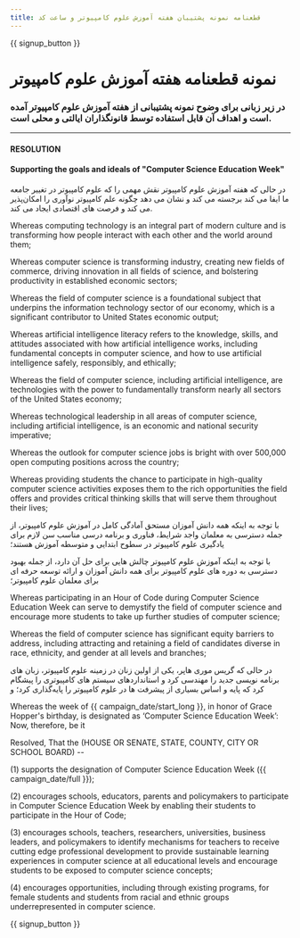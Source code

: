 ```yaml
---
title: قطعنامه نمونه پشتیبان هفته آموزش علوم کامپیوتر و ساعت کد
---
```


{{ signup_button }}

# نمونه قطعنامه هفته آموزش علوم کامپیوتر 

### در زیر زبانی برای وضوح نمونه پشتیبانی از هفته آموزش علوم کامپیوتر آمده است و اهداف آن قابل استفاده توسط قانونگذاران ایالتی و محلی است.

* * *

#### **RESOLUTION**  


#### Supporting the goals and ideals of "Computer Science Education Week"

در حالی که هفته آموزش علوم کامپیوتر نقش مهمی را که علوم کامپیوتر در تغییر جامعه ما ایفا می کند برجسته می کند و نشان می دهد چگونه علم کامپیوتر نوآوری را امکان‌پذیر می کند و فرصت های اقتصادی ایجاد می کند.

Whereas computing technology is an integral part of modern culture and is transforming how people interact with each other and the world around them;

Whereas computer science is transforming industry, creating new fields of commerce, driving innovation in all fields of science, and bolstering productivity in established economic sectors;

Whereas the field of computer science is a foundational subject that underpins the information technology sector of our economy, which is a significant contributor to United States economic output;

Whereas artificial intelligence literacy refers to the knowledge, skills, and attitudes associated with how artificial intelligence works, including fundamental concepts in computer science, and how to use artificial intelligence safely, responsibly, and ethically;

Whereas the field of computer science, including artificial intelligence, are technologies with the power to fundamentally transform nearly all sectors of the United States economy;

Whereas technological leadership in all areas of computer science, including artificial intelligence, is an economic and national security imperative;

Whereas the outlook for computer science jobs is bright with over 500,000 open computing positions across the country;

Whereas providing students the chance to participate in high-quality computer science activities exposes them to the rich opportunities the field offers and provides critical thinking skills that will serve them throughout their lives;

با توجه به اینکه همه دانش آموزان مستحق آمادگی کامل در آموزش علوم کامپیوتر، از جمله دسترسی به معلمان واجد شرایط، فناوری و برنامه درسی مناسب سن لازم برای یادگیری علوم کامپیوتر در سطوح ابتدایی و متوسطه آموزش هستند؛

با توجه به اینکه آموزش علوم کامپیوتر چالش هایی برای حل آن دارد، از جمله بهبود دسترسی به دوره های علوم کامپیوتر برای همه دانش آموزان و ارائه توسعه حرفه ای برای معلمان علوم کامپیوتر؛

Whereas participating in an Hour of Code during Computer Science Education Week can serve to demystify the field of computer science and encourage more students to take up further studies of computer science;

Whereas the field of computer science has significant equity barriers to address, including attracting and retaining a field of candidates diverse in race, ethnicity, and gender at all levels and branches;

در حالی که گریس موری هاپر، یکی از اولین زنان در زمینه علوم کامپیوتر، زبان های برنامه نویسی جدید را مهندسی کرد و استانداردهای سیستم های کامپیوتری را پیشگام کرد که پایه و اساس بسیاری از پیشرفت ها در علوم کامپیوتر را پایه‌گذاری کرد؛ و

Whereas the week of {{ campaign_date/start_long }}, in honor of Grace Hopper's birthday, is designated as ‘Computer Science Education Week’: Now, therefore, be it <br />

Resolved, That the (HOUSE OR SENATE, STATE, COUNTY, CITY OR SCHOOL BOARD) --

(1) supports the designation of Computer Science Education Week ({{ campaign_date/full }});

(2) encourages schools, educators, parents and policymakers to participate in Computer Science Education Week by enabling their students to participate in the Hour of Code;

(3) encourages schools, teachers, researchers, universities, business leaders, and policymakers to identify mechanisms for teachers to receive cutting edge professional development to provide sustainable learning experiences in computer science at all educational levels and encourage students to be exposed to computer science concepts;

(4) encourages opportunities, including through existing programs, for female students and students from racial and ethnic groups underrepresented in computer science.

{{ signup_button }}